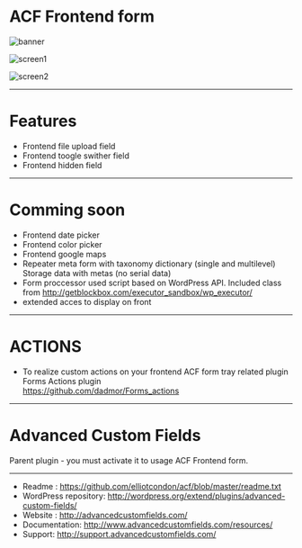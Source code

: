 # ACF Frontend form

![banner](https://github.com/dadmor/ACF_frontend_display/blob/master/banner-772x250.png)

![screen1](https://github.com/dadmor/ACF_frontend_display/blob/master/screenshot-1.png)

![screen2](https://github.com/dadmor/ACF_frontend_display/blob/master/screenshot-2.png)



-----------------------

# Features

* Frontend file upload field 
* Frontend toogle swither field
* Frontend hidden field

-----------------------

# Comming soon

* Frontend date picker 
* Frontend color picker
* Frontend google maps
* Repeater meta form with taxonomy dictionary (single and multilevel) Storage data with metas (no serial data)
* Form proccessor used script based on WordPress API. Included class from http://getblockbox.com/executor_sandbox/wp_executor/
* extended acces to display on front

-----------------------

# ACTIONS

* To realize custom actions on your frontend ACF form tray related plugin <br/> Forms Actions plugin <br/> <a href="https://github.com/dadmor/Forms_actions">https://github.com/dadmor/Forms_actions</a>

-----------------------

# Advanced Custom Fields

Parent plugin - you must activate it to usage ACF Frontend form.

-----------------------

* Readme : https://github.com/elliotcondon/acf/blob/master/readme.txt
* WordPress repository: http://wordpress.org/extend/plugins/advanced-custom-fields/
* Website : http://advancedcustomfields.com/
* Documentation: http://www.advancedcustomfields.com/resources/
* Support: http://support.advancedcustomfields.com/
